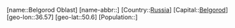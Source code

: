 ﻿---
location: [50.6,36.57]
type: State
tags:
- geo/State


SpocWebEntityId: 37119
isDeleted: false
confidential: public

---
[name::Belgorod Oblast]
[name-abbr::]
[Country::[Russia](geo/Continent/Europe/Russia.md)]
[Capital::[Belgorod](geo/Continent/Europe/Russia/Belgorod.md)]
[geo-lon::36.57]
[geo-lat::50.6]
[Population::]

